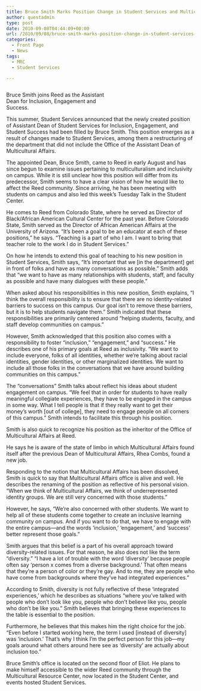 ```yaml
---
title: Bruce Smith Marks Position Change in Student Services and Multicultural Affairs
author: questadmin
type: post
date: 2010-09-08T04:44:09+00:00
url: /2010/09/08/bruce-smith-marks-position-change-in-student-services-and-multicultural-affairs/
categories:
  - Front Page
  - News
tags:
  - MRC
  - Student Services

---
```

<div id="attachment_180" style="width: 280px" class="wp-caption alignleft">
  <a href="https://i2.wp.com/www.reedquest.org/wp-content/uploads/2010/09/bruce.jpg"><img class="size-full wp-image-180  " title="bruce" src="https://i2.wp.com/www.reedquest.org/wp-content/uploads/2010/09/bruce.jpg?resize=270%2C180" alt="" data-recalc-dims="1" /></a>
  
  <p class="wp-caption-text">
    Bruce Smith joins Reed as the Assistant Dean for Inclusion, Engagement and Success.
  </p>
</div>

This summer, Student Services announced that the newly created position of Assistant Dean of Student Services for Inclusion, Engagement, and Student Success had been filled by Bruce Smith. This position emerges as a result of changes made to Student Services, among them a restructuring of the department that did not include the Office of the Assistant Dean of Multicultural Affairs.

The appointed Dean, Bruce Smith, came to Reed in early August and has since begun to examine issues pertaining to multiculturalism and inclusivity on campus. While it is still unclear how this position will differ from its predecessor, Smith seems to have a clear vision of how he would like to affect the Reed community. Since arriving, he has been meeting with students on campus and also led this week’s Tuesday Talk in the Student Center.

He comes to Reed from Colorado State, where he served as Director of Black/African American Cultural Center for the past year. Before Colorado State, Smith served as the Director of African American Affairs at the University of Arizona. “It’s been a goal to be an educator at each of these positions,” he says. “Teaching is a part of who I am. I want to bring that teacher role to the work I do in Student Services.”

On how he intends to extend this goal of teaching to his new position in Student Services, Smith says, “It’s important that we [in the department] get in front of folks and have as many conversations as possible.” Smith adds that “we want to have as many relationships with students, staff, and faculty as possible and have many dialogues with these people.”

When asked about his responsibilities in this new position, Smith explains, “I think the overall responsibility is to ensure that there are no identity-related barriers to success on this campus. Our goal isn’t to remove these barriers, but it is to help students navigate them.” Smith indicated that these responsibilities are primarily centered around “helping students, faculty, and staff develop communities on campus.”

However, Smith acknowledged that this position also comes with a responsibility to foster “inclusion,” “engagement,” and “success.” He describes one of his primary goals at Reed as inclusivity. “We want to include everyone, folks of all identities, whether we’re talking about racial identities, gender identities, or other marginalized identities. We want to include all those folks in the conversations that we have around building communities on this campus.”

The “conversations” Smith talks about reflect his ideas about student engagement on campus. “We feel that in order for students to have really meaningful collegiate experiences, they have to be engaged in the campus in some way. What I tell people is that if they really want to get their money’s worth [out of college], they need to engage people on all corners of this campus.” Smith intends to facilitate this through his position.

Smith is also quick to recognize his position as the inheritor of the Office of Multicultural Affairs at Reed.

He says he is aware of the state of limbo in which Multicultural Affairs found itself after the previous Dean of Multicultural Affairs, Rhea Combs, found a new job.

Responding to the notion that Multicultural Affairs has been dissolved, Smith is quick to say that Multicultural Affairs office is alive and well. He describes the renaming of the position as reflective of his personal vision. “When we think of Multicultural Affairs, we think of underrepresented identity groups. We are still very concerned with those students.”

However, he says, “We’re also concerned with other students. We want to help all of these students come together to create an inclusive learning community on campus. And if you want to do that, we have to engage with the entire campus—and the words ’inclusion,’ ‘engagement,’ and ‘success’ better represent those goals.”

Smith argues that this belief is a part of his overall approach toward diversity-related issues. For that reason, he also does not like the term “diversity.” “I have a lot of trouble with the word ‘diversity’ because people often say ‘person x comes from a diverse background.’ That often means that they’re a person of color or they’re gay. And to me, they are people who have come from backgrounds where they’ve had integrated experiences.”

According to Smith, diversity is not fully reflective of these ‘integrated experiences,’ which he describes as situations “where you’ve talked with people who don’t look like you, people who don’t believe like you, people who don’t be like you.” Smith believes that bringing these experiences to the table is essential to the position.

Furthermore, he believes that this makes him the right choice for the job. “Even before I started working here, the term I used [instead of diversity] was ‘inclusion.’ That’s why I think I’m the perfect person for this job—my goals around what others around here see as ‘diversity’ are actually about inclusion too.”

Bruce Smith’s office is located on the second floor of Eliot. He plans to make himself accessible to the wider Reed community through the Multicultural Resource Center, now located in the Student Center, and events hosted Student Services.